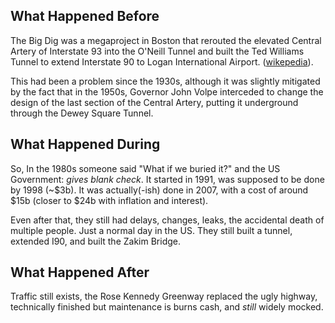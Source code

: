 ## What Happened Before

The Big Dig was a megaproject in Boston that rerouted the elevated Central Artery of Interstate 93 into the O'Neill Tunnel and built the Ted Williams Tunnel to extend Interstate 90 to Logan International Airport. ([wikepedia](https://en.wikipedia.org/w/index.php?title=Big_Dig&oldid=1297231972)).

This had been a problem since the 1930s, although it was slightly mitigated by the fact that in the 1950s, Governor John Volpe interceded to change the design of the last section of the Central Artery, putting it underground through the Dewey Square Tunnel.

## What Happened During

So, In the 1980s someone said "What if we buried it?" and the US Government: *gives blank check*. It started in 1991, was supposed to be done by 1998 (~$3b). It was actually(-ish) done in 2007, with a cost of around $15b (closer to $24b with inflation and interest).

Even after that, they still had delays, changes, leaks, the accidental death of multiple people. Just a normal day in the US. They still built a tunnel, extended I90, and built the Zakim Bridge.

## What Happened After

Traffic still exists, the Rose Kennedy Greenway replaced the ugly highway, technically finished but maintenance is burns cash, and *still* widely mocked.
